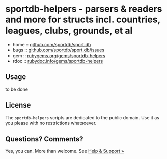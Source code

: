 # sportdb-helpers - parsers & readers and more  for structs incl. countries, leagues, clubs, grounds, et al


* home  :: [github.com/sportdb/sport.db](https://github.com/sportdb/sport.db)
* bugs  :: [github.com/sportdb/sport.db/issues](https://github.com/sportdb/sport.db/issues)
* gem   :: [rubygems.org/gems/sportdb-helpers](https://rubygems.org/gems/sportdb-helpers)
* rdoc  :: [rubydoc.info/gems/sportdb-helpers](http://rubydoc.info/gems/sportdb-helpers)



## Usage


to be done


## License

The `sportdb-helpers` scripts are dedicated to the public domain.
Use it as you please with no restrictions whatsoever.


## Questions? Comments?

Yes, you can. More than welcome.
See [Help & Support »](https://github.com/openfootball/help)



